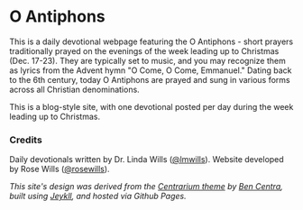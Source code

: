 # O Antiphons

This is a daily devotional webpage featuring the O Antiphons - short prayers traditionally prayed on the evenings of the week leading up to Christmas (Dec. 17-23). They are typically set to music, and you may recognize them as lyrics from the Advent hymn "O Come, O Come, Emmanuel." Dating back to the 6th century, today O Antiphons are prayed and sung in various forms across all Christian denominations.

This is a blog-style site, with one devotional posted per day during the week leading up to Christmas.


### Credits
Daily devotionals written by Dr. Linda Wills ([@lmwills](https://github.com/lmwills)). Website developed by Rose Wills ([@rosewills](https://github.com/rosewills)).

*This site's design was derived from the [Centrarium theme](https://github.com/bencentra/centrarium) by [Ben Centra](http://bencentra.com), built using [Jeykll](https://jekyllrb.com), and hosted via Github Pages.*
